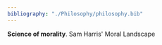 ```yaml
---
bibliography: "./Philosophy/philosophy.bib"
---
```


**Science of morality**. Sam Harris' Moral Landscape